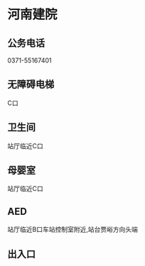 # 河南建院

## 公务电话

0371-55167401

## 无障碍电梯

C口

## 卫生间

站厅临近C口

## 母婴室

站厅临近C口

## AED

站厅临近B口车站控制室附近,站台贾峪方向头端

## 出入口

